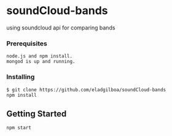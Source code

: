# soundCloud-bands
using soundcloud api for comparing bands

### Prerequisites
    node.js and npm install.
    mongod is up and running.

### Installing
```
$ git clone https://github.com/eladgilboa/soundCloud-bands
npm install
```

## Getting Started
```
npm start
```